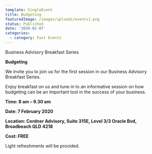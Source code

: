 ```yaml
---
template: SingleEvent
title: Budgeting
featuredImage: /images/uploads/events1.png
status: Published
date: '2020-02-07'
categories:
  - category: Past Events
---
```



Business Advisory Breakfast Series

**Budgeting**

We invite you to join us for the first session in our Business Advisory Breakfast Series.  

Enjoy breakfast on us and tune in to an informative session on how budgeting can be an important tool in the success of your business.  

**Time: 8 am – 9.30 am**

**Date: 7 February 2020**

**Location: Cordner Advisory, Suite 315E, Level 3/3 Oracle Bvd, Broadbeach QLD 4218**

**Cost: FREE**

Light refreshments will be provided.
